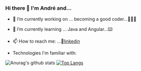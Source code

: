 ### Hi there 👋 I'm André and...

- 🔭 I’m currently working on ... becoming a good coder...👨🏻‍💻
- 🌱 I’m currently learning ... Java and Angular...⌨️

- 📫 How to reach me: ...👔[linkedin](https://www.linkedin.com/in/andrecarvalho3/)

- Technologies I'm familiar with:

![Anurag's github stats](https://github-readme-stats.vercel.app/api?username=andrehw27&show_icons=true&theme=merko)   [![Top Langs](https://github-readme-stats.vercel.app/api/top-langs/?username=andrehw27&layout=compact)](https://github.com/anuraghazra/github-readme-stats)



<!--COMMENTS
[linkedin]:https://www.linkedin.com/in/andrecarvalho3/
### Hi there 👋


**AndrehW27/AndrehW27** is a ✨ _special_ ✨ repository because its `README.md` (this file) appears on your GitHub profile.

Here are some ideas to get you started:

- 🔭 I’m currently working on ...
- 🌱 I’m currently learning ...
- 👯 I’m looking to collaborate on ...
- 🤔 I’m looking for help with ...
- 💬 Ask me about ...
- 📫 How to reach me: ...
- 😄 Pronouns: ...
- ⚡ Fun fact: ...
### André Willian Gorgo de Carvalho 🧙🏼

[![Anurag's github stats](https://github-readme-stats.vercel.app/api?username=andrehw27&show_icons=true&theme=radical)
[![Anurag's github stats](https://github-readme-stats.vercel.app/api?username=andrehw27&show_icons=true&theme=dark)
[![Anurag's github stats](https://github-readme-stats.vercel.app/api?username=andrehw27&show_icons=true&theme=gruvbox)
[![Anurag's github stats](https://github-readme-stats.vercel.app/api?username=andrehw27&show_icons=true&theme=tokyonight)
[![Anurag's github stats](https://github-readme-stats.vercel.app/api?username=andrehw27&show_icons=true&theme=onedark)
[![Anurag's github stats](https://github-readme-stats.vercel.app/api?username=andrehw27&show_icons=true&theme=cobalt)
[![Anurag's github stats](https://github-readme-stats.vercel.app/api?username=andrehw27&show_icons=true&theme=synthwave)
[![Anurag's github stats](https://github-readme-stats.vercel.app/api?username=andrehw27&show_icons=true&theme=highcontrast)
-->



